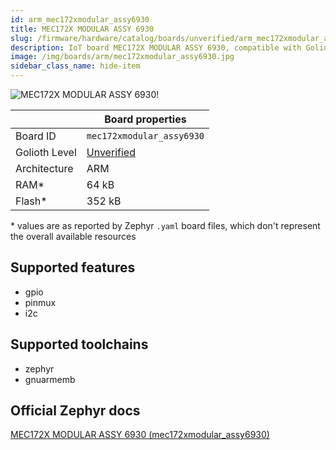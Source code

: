 ```yaml
---
id: arm_mec172xmodular_assy6930
title: MEC172X MODULAR ASSY 6930
slug: /firmware/hardware/catalog/boards/unverified/arm_mec172xmodular_assy6930
description: IoT board MEC172X MODULAR ASSY 6930, compatible with Golioth at unverified level.
image: /img/boards/arm/mec172xmodular_assy6930.jpg
sidebar_class_name: hide-item
---
```


[//]: # (This is an auto-generated file, do not edit! Changes to it will be lost upon re-generation)

![MEC172X MODULAR ASSY 6930!](/img/boards/arm/mec172xmodular_assy6930.jpg "MEC172X MODULAR ASSY 6930")

|                | Board properties     |
| -------------  | -------------------- |
| Board ID       | `mec172xmodular_assy6930` |
| Golioth Level  | [Unverified](/firmware/hardware#unverified-boards) |
| Architecture   | ARM |
| RAM*           | 64 kB |
| Flash*         | 352 kB |

\* values are as reported by Zephyr `.yaml` board files, which don't represent the overall available resources



## Supported features

* gpio
* pinmux
* i2c

## Supported toolchains

* zephyr
* gnuarmemb

## Official Zephyr docs

[MEC172X MODULAR ASSY 6930 (mec172xmodular_assy6930)](https://docs.zephyrproject.org/latest/boards/arm/mec172xmodular_assy6930/doc/index.html)
